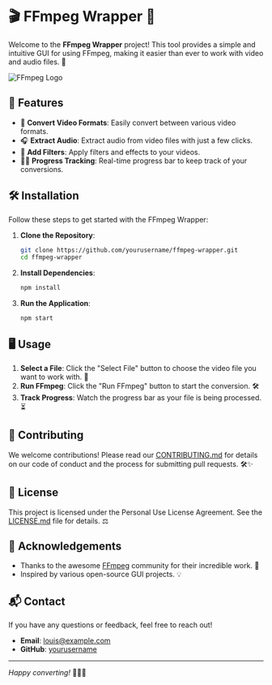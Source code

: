 # 🎬 FFmpeg Wrapper 🎉

Welcome to the **FFmpeg Wrapper** project! This tool provides a simple and intuitive GUI for using FFmpeg, making it easier than ever to work with video and audio files. 🌟

![FFmpeg Logo](https://upload.wikimedia.org/wikipedia/commons/thumb/8/8a/Official_FFmpeg_Logo_with_text_2014.svg/1200px-Official_FFmpeg_Logo_with_text_2014.svg.png)

## 🚀 Features

- 🎥 **Convert Video Formats**: Easily convert between various video formats.
- 🎧 **Extract Audio**: Extract audio from video files with just a few clicks.
- 🎨 **Add Filters**: Apply filters and effects to your videos.
- 🏃‍♂️ **Progress Tracking**: Real-time progress bar to keep track of your conversions.

## 🛠 Installation

Follow these steps to get started with the FFmpeg Wrapper:

1. **Clone the Repository**:

   ```bash
   git clone https://github.com/yourusername/ffmpeg-wrapper.git
   cd ffmpeg-wrapper
   ```

2. **Install Dependencies**:

   ```bash
   npm install
   ```

3. **Run the Application**:
   ```bash
   npm start
   ```

## 🖥 Usage

1. **Select a File**: Click the "Select File" button to choose the video file you want to work with. 📁
2. **Run FFmpeg**: Click the "Run FFmpeg" button to start the conversion. 🛠
3. **Track Progress**: Watch the progress bar as your file is being processed. ⏳

## 🤝 Contributing

We welcome contributions! Please read our [CONTRIBUTING.md](CONTRIBUTING.md) for details on our code of conduct and the process for submitting pull requests. 🛠✨

## 📝 License

This project is licensed under the Personal Use License Agreement. See the [LICENSE.md](LICENSE.md) file for details. ⚖️

## 🙏 Acknowledgements

- Thanks to the awesome [FFmpeg](https://ffmpeg.org/) community for their incredible work. 🌟
- Inspired by various open-source GUI projects. 💡

## 📬 Contact

If you have any questions or feedback, feel free to reach out!

- **Email**: [louis@example.com](mailto:louis@example.com)
- **GitHub**: [yourusername](https://github.com/yourusername)

---

_Happy converting!_ 🎉🎥✨
